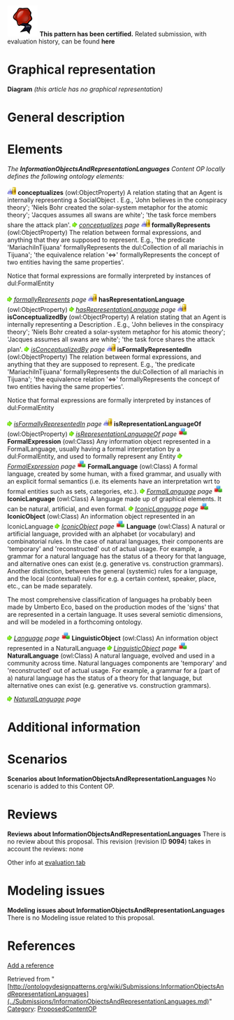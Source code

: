 [![](../images/thumb/b/b5/Certified.png/70px-Certified.png)](../Image/Certified.png.md "Certified.png") __This pattern has been certified.__
Related submission, with evaluation history, can be found __here__





#  Graphical representation


__Diagram__
_(this article has no graphical representation)_



#  General description


  




#  Elements


_The __InformationObjectsAndRepresentationLanguages__ Content OP locally defines the following ontology elements:_



[![ObjectProperty](../images/thumb/c/c3/ObjectProperty.gif/20px-ObjectProperty.gif)](../Image/ObjectProperty.gif.md "ObjectProperty") __conceptualizes__ (owl:ObjectProperty) A relation stating that an Agent is internally representing a SocialObject . E.g., 'John believes in the conspiracy theory'; 'Niels Bohr created the solar-system metaphor for the atomic theory'; 'Jacques assumes all swans are white'; 'the task force members share the attack plan'. 
 [![](../images/thumb/8/87/ArrowRight.gif/11px-ArrowRight.gif)](../Image/ArrowRight.gif.md "ArrowRight.gif") _[conceptualizes](../Submissions/InformationObjectsAndRepresentationLanguages/conceptualizes.md "Submissions:InformationObjectsAndRepresentationLanguages/conceptualizes") page_
[![ObjectProperty](../images/thumb/c/c3/ObjectProperty.gif/20px-ObjectProperty.gif)](../Image/ObjectProperty.gif.md "ObjectProperty") __formallyRepresents__ (owl:ObjectProperty) The relation between formal expressions, and anything that they are supposed to represent.
E.g., 'the predicate 'MariachiInTijuana' formallyRepresents the dul:Collection of all mariachis in Tijuana'; 'the equivalence relation '<=>' formallyRepresents the concept of two entities having the same properties'.


Notice that formal expressions are formally interpreted by instances of dul:FormalEntity 



 [![](../images/thumb/8/87/ArrowRight.gif/11px-ArrowRight.gif)](../Image/ArrowRight.gif.md "ArrowRight.gif") _[formallyRepresents](../Submissions/InformationObjectsAndRepresentationLanguages/formallyRepresents.md "Submissions:InformationObjectsAndRepresentationLanguages/formallyRepresents") page_
[![ObjectProperty](../images/thumb/c/c3/ObjectProperty.gif/20px-ObjectProperty.gif)](../Image/ObjectProperty.gif.md "ObjectProperty") __hasRepresentationLanguage__ (owl:ObjectProperty) 
 [![](../images/thumb/8/87/ArrowRight.gif/11px-ArrowRight.gif)](../Image/ArrowRight.gif.md "ArrowRight.gif") _[hasRepresentationLanguage](../Submissions/InformationObjectsAndRepresentationLanguages/hasRepresentationLanguage.md "Submissions:InformationObjectsAndRepresentationLanguages/hasRepresentationLanguage") page_
[![ObjectProperty](../images/thumb/c/c3/ObjectProperty.gif/20px-ObjectProperty.gif)](../Image/ObjectProperty.gif.md "ObjectProperty") __isConceptualizedBy__ (owl:ObjectProperty) A relation stating that an Agent is internally representing a Description . E.g., 'John believes in the conspiracy theory'; 'Niels Bohr created a solar-system metaphor for his atomic theory'; 'Jacques assumes all swans are white'; 'the task force shares the attack plan'. 
 [![](../images/thumb/8/87/ArrowRight.gif/11px-ArrowRight.gif)](../Image/ArrowRight.gif.md "ArrowRight.gif") _[isConceptualizedBy](../Submissions/InformationObjectsAndRepresentationLanguages/isConceptualizedBy.md "Submissions:InformationObjectsAndRepresentationLanguages/isConceptualizedBy") page_
[![ObjectProperty](../images/thumb/c/c3/ObjectProperty.gif/20px-ObjectProperty.gif)](../Image/ObjectProperty.gif.md "ObjectProperty") __isFormallyRepresentedIn__ (owl:ObjectProperty) The relation between formal expressions, and anything that they are supposed to represent.
E.g., 'the predicate 'MariachiInTijuana' formallyRepresents the dul:Collection of all mariachis in Tijuana'; 'the equivalence relation '<=>' formallyRepresents the concept of two entities having the same properties'.


Notice that formal expressions are formally interpreted by instances of dul:FormalEntity 



 [![](../images/thumb/8/87/ArrowRight.gif/11px-ArrowRight.gif)](../Image/ArrowRight.gif.md "ArrowRight.gif") _[isFormallyRepresentedIn](../Submissions/InformationObjectsAndRepresentationLanguages/isFormallyRepresentedIn.md "Submissions:InformationObjectsAndRepresentationLanguages/isFormallyRepresentedIn") page_
[![ObjectProperty](../images/thumb/c/c3/ObjectProperty.gif/20px-ObjectProperty.gif)](../Image/ObjectProperty.gif.md "ObjectProperty") __isRepresentationLanguageOf__ (owl:ObjectProperty) 
 [![](../images/thumb/8/87/ArrowRight.gif/11px-ArrowRight.gif)](../Image/ArrowRight.gif.md "ArrowRight.gif") _[isRepresentationLanguageOf](../Submissions/InformationObjectsAndRepresentationLanguages/isRepresentationLanguageOf.md "Submissions:InformationObjectsAndRepresentationLanguages/isRepresentationLanguageOf") page_
[![Class](../images/thumb/2/27/Class.gif/20px-Class.gif)](../Image/Class.gif.md "Class") __FormalExpression__ (owl:Class) Any information object represented in a FormalLanguage, usually having a formal interpretation by a dul:FormalEntity, and used to formally represent any Entity 
 [![](../images/thumb/8/87/ArrowRight.gif/11px-ArrowRight.gif)](../Image/ArrowRight.gif.md "ArrowRight.gif") _[FormalExpression](../Submissions/InformationObjectsAndRepresentationLanguages/FormalExpression.md "Submissions:InformationObjectsAndRepresentationLanguages/FormalExpression") page_
[![Class](../images/thumb/2/27/Class.gif/20px-Class.gif)](../Image/Class.gif.md "Class") __FormalLanguage__ (owl:Class) A formal language, created by some human, with a fixed grammar, and usually with an explicit formal semantics (i.e. its elements have an interpretation wrt to formal entities such as sets, categories, etc.). 
 [![](../images/thumb/8/87/ArrowRight.gif/11px-ArrowRight.gif)](../Image/ArrowRight.gif.md "ArrowRight.gif") _[FormalLanguage](../Submissions/InformationObjectsAndRepresentationLanguages/FormalLanguage.md "Submissions:InformationObjectsAndRepresentationLanguages/FormalLanguage") page_
[![Class](../images/thumb/2/27/Class.gif/20px-Class.gif)](../Image/Class.gif.md "Class") __IconicLanguage__ (owl:Class) A language made up of graphical elements. It can be natural, artificial, and even formal. 
 [![](../images/thumb/8/87/ArrowRight.gif/11px-ArrowRight.gif)](../Image/ArrowRight.gif.md "ArrowRight.gif") _[IconicLanguage](../Submissions/InformationObjectsAndRepresentationLanguages/IconicLanguage.md "Submissions:InformationObjectsAndRepresentationLanguages/IconicLanguage") page_
[![Class](../images/thumb/2/27/Class.gif/20px-Class.gif)](../Image/Class.gif.md "Class") __IconicObject__ (owl:Class) An information object represented in an IconicLanguage 
 [![](../images/thumb/8/87/ArrowRight.gif/11px-ArrowRight.gif)](../Image/ArrowRight.gif.md "ArrowRight.gif") _[IconicObject](../Submissions/InformationObjectsAndRepresentationLanguages/IconicObject.md "Submissions:InformationObjectsAndRepresentationLanguages/IconicObject") page_
[![Class](../images/thumb/2/27/Class.gif/20px-Class.gif)](../Image/Class.gif.md "Class") __Language__ (owl:Class) A natural or artificial language, provided with an alphabet (or vocabulary) and combinatorial rules. In the case of natural languages, their components are 'temporary' and 'reconstructed' out of actual usage. For example, a grammar for a natural language has the status of a theory for that language, and alternative ones can exist (e.g. generative vs. construction grammars).
Another distinction, between the general (systemic) rules for a language, and the local (contextual) rules for e.g. a certain context, speaker, place, etc., can be made separately.


The most comprehensive classification of languages ha probably been made by Umberto Eco, based on the production modes of the 'signs' that are represented in a certain language. It uses several semiotic dimensions, and will be modeled in a forthcoming ontology. 



 [![](../images/thumb/8/87/ArrowRight.gif/11px-ArrowRight.gif)](../Image/ArrowRight.gif.md "ArrowRight.gif") _[Language](../Submissions/InformationObjectsAndRepresentationLanguages/Language.md "Submissions:InformationObjectsAndRepresentationLanguages/Language") page_
[![Class](../images/thumb/2/27/Class.gif/20px-Class.gif)](../Image/Class.gif.md "Class") __LinguisticObject__ (owl:Class) An information object represented in a NaturalLanguage 
 [![](../images/thumb/8/87/ArrowRight.gif/11px-ArrowRight.gif)](../Image/ArrowRight.gif.md "ArrowRight.gif") _[LinguisticObject](../Submissions/InformationObjectsAndRepresentationLanguages/LinguisticObject.md "Submissions:InformationObjectsAndRepresentationLanguages/LinguisticObject") page_
[![Class](../images/thumb/2/27/Class.gif/20px-Class.gif)](../Image/Class.gif.md "Class") __NaturalLanguage__ (owl:Class) A natural language, evolved and used in a community across time.
Natural languages components are 'temporary' and 'reconstructed' out of actual usage. For example, a grammar for a (part of a) natural language has the status of a theory for that language, but alternative ones can exist (e.g. generative vs. construction grammars). 



 [![](../images/thumb/8/87/ArrowRight.gif/11px-ArrowRight.gif)](../Image/ArrowRight.gif.md "ArrowRight.gif") _[NaturalLanguage](../Submissions/InformationObjectsAndRepresentationLanguages/NaturalLanguage.md "Submissions:InformationObjectsAndRepresentationLanguages/NaturalLanguage") page_
#  Additional information


#  Scenarios



__Scenarios about InformationObjectsAndRepresentationLanguages__
No scenario is added to this Content OP.




#  Reviews



__Reviews about InformationObjectsAndRepresentationLanguages__
There is no review about this proposal.
This revision (revision ID __9094__) takes in account the reviews: none


Other info at [evaluation tab](http://ontologydesignpatterns.org/wiki/index.php?title=Submissions:InformationObjectsAndRepresentationLanguages&action=evaluation "http://ontologydesignpatterns.org/wiki/index.php?title=Submissions:InformationObjectsAndRepresentationLanguages&action=evaluation")




  




#  Modeling issues



__Modeling issues about InformationObjectsAndRepresentationLanguages__
There is no Modeling issue related to this proposal.




  




#  References


[Add a reference](index.php@title=Odp%253AAdd_reference&subject=../Submissions/InformationObjectsAndRepresentationLanguages.md "http://ontologydesignpatterns.org/wiki/index.php?title=Odp:Add_reference&subject=Submissions%3AInformationObjectsAndRepresentationLanguages")


  






Retrieved from "[http://ontologydesignpatterns.org/wiki/Submissions:InformationObjectsAndRepresentationLanguages](../Submissions/InformationObjectsAndRepresentationLanguages.md)"
 [Category](http://ontologydesignpatterns.org/wiki/Special:Categories "Special:Categories"): [ProposedContentOP](../Category/ProposedContentOP.md "Category:ProposedContentOP")